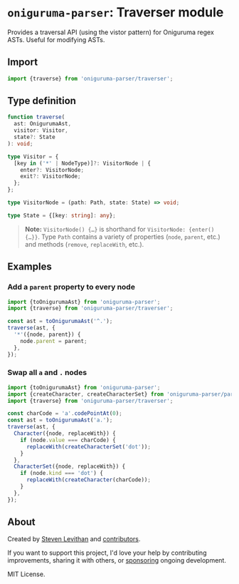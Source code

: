 # `oniguruma-parser`: Traverser module

Provides a traversal API (using the vistor pattern) for Oniguruma regex ASTs. Useful for modifying ASTs.

## Import

```js
import {traverse} from 'oniguruma-parser/traverser';
```

## Type definition

```ts
function traverse(
  ast: OnigurumaAst,
  visitor: Visitor,
  state?: State
): void;

type Visitor = {
  [key in ('*' | NodeType)]?: VisitorNode | {
    enter?: VisitorNode;
    exit?: VisitorNode;
  };
};

type VisitorNode = (path: Path, state: State) => void;

type State = {[key: string]: any};
```

> **Note:** `VisitorNode() {…}` is shorthand for `VisitorNode: {enter() {…}}`. Type `Path` contains a variety of properties (`node`, `parent`, etc.) and methods (`remove`, `replaceWith`, etc.).

## Examples

### Add a `parent` property to every node

```js
import {toOnigurumaAst} from 'oniguruma-parser';
import {traverse} from 'oniguruma-parser/traverser';

const ast = toOnigurumaAst('^.');
traverse(ast, {
  '*'({node, parent}) {
    node.parent = parent;
  },
});
```

### Swap all `a` and `.` nodes

```js
import {toOnigurumaAst} from 'oniguruma-parser';
import {createCharacter, createCharacterSet} from 'oniguruma-parser/parser';
import {traverse} from 'oniguruma-parser/traverser';

const charCode = 'a'.codePointAt(0);
const ast = toOnigurumaAst('a.');
traverse(ast, {
  Character({node, replaceWith}) {
    if (node.value === charCode) {
      replaceWith(createCharacterSet('dot'));
    }
  },
  CharacterSet({node, replaceWith}) {
    if (node.kind === 'dot') {
      replaceWith(createCharacter(charCode));
    }
  },
});
```

## About

Created by [Steven Levithan](https://github.com/slevithan) and [contributors](https://github.com/slevithan/oniguruma-parser/graphs/contributors).

If you want to support this project, I'd love your help by contributing improvements, sharing it with others, or [sponsoring](https://github.com/sponsors/slevithan) ongoing development.

MIT License.
